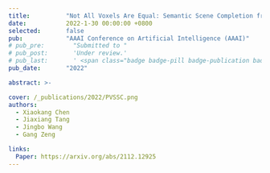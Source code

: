 ```yaml
---
title:          "Not All Voxels Are Equal: Semantic Scene Completion from the Point-Voxel Perspective"
date:           2022-1-30 00:00:00 +0800
selected:       false
pub:            "AAAI Conference on Artificial Intelligence (AAAI)"
# pub_pre:        "Submitted to "
# pub_post:       'Under review.'
# pub_last:       ' <span class="badge badge-pill badge-publication badge-success">Oral</span>'
pub_date:       "2022"

abstract: >-

cover: /_publications/2022/PVSSC.png
authors:
  - Xiaokang Chen
  - Jiaxiang Tang
  - Jingbo Wang
  - Gang Zeng

links:
  Paper: https://arxiv.org/abs/2112.12925
---
```

